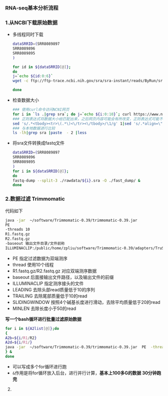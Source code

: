 ### RNA-seq基本分析流程



### 1.从NCBI下载原始数据

+ 多线程同时下载

  ```bash
  dataSRRID=(SRR8089897
  SRR8089896
  SRR8089895
  )
  
  for id in ${dataSRRID[@]};
  do 
  j=`echo ${id:0:6}`
  wget -c ftp://ftp-trace.ncbi.nih.gov/sra/sra-instant/reads/ByRun/sra/SRR/${j}/${id}/${id}.sra &
  
  done 
  
  ```

+ 检查数据大小

  ```bash
  ### 使用curl命令访问NCNI网页
  for i in `ls .|grep sra`; do j=`echo ${i:0:10}`; curl https://www.ncbi.nlm.nih.gov/sra/${j}|grep -E "<tbody><tr>.*</tr></tbody>" >>1 ; done
  ### 正则表达式将数据大小给匹配出来，之后网页内容可能会有所改变，正则表达式可能不固定
  sed 's/.*<tbody><tr>\(.*\)<\/tr><\/tbody>/\1/g' 1|sed 's/.*align=\"right\">\(.*\)<\/td><td>.*/\1/g' >2
  ### 与本地数据进行比较
  ls -lh|grep sra |paste  - 2 |less
  ```

+ 将sra文件转换成fastq文件

  ```bash
  dataSRRID=(SRR8089897
  SRR8089896
  SRR8089895
  )
  for i in ${dataSRRID[@]};
  do
  fastq-dump --split-3 ./rawdata/${i}.sra -O ./fast_dump/ &
  done
  ```

  

### 2.数据过滤 Trimmomatic

代码如下

```bash
java -jar  ~/software/Trimmomatic-0.39/trimmomatic-0.39.jar 
PE 
-threads 10 
R1.fastq.gz
R2.fastq.gz 
-baseout 输出文件目录/文件前称
ILLUMINACLIP:/public/home/zpliu/software/Trimmomatic-0.39/adapters/TruSeq3-PE-2.fa:2:30:10  LEADING:10 TRAILING:10 SLIDINGWINDOW:4:20 MINLEN:50

```

+ PE 指定过滤数据为双端测序
+ thread 使用10个线程
+ R1.fastq.gz/R2.fastq.gz 对应双端测序数据
+ baseout  后面接输出文件路径，以及输出文件的前缀
+ ILLUMINACLIP 指定测序接头的文件
+ LEADING 去除头部read质量低于10的序列
+ TRAILING 去除尾部质量低于10的read
+  SLIDINGWINDOW 按照4个碱基长度进行滑动，去除平均质量低于20的read
+ MINLEN 去除长度小于50的read

**写一个bash循环进行批量过滤原始数据**

```bash
for i in ${A2list[@]};do
{
A2b=${i/R1/R2}
A2d=${i/R1/}
java -jar  ~/software/Trimmomatic-0.39/trimmomatic-0.39.jar  PE  -threads 10 ${c}/A2/${i} ${c}/A2/${A2b} -baseout ${c}/A2_Trimmomatic/${A2d}  ILLUMINACLIP:/public/home/zpliu/software/Trimmomatic-0.39/adapters/TruSeq3-PE-2.fa:2:30:10  LEADING:10 TRAILING:10 SLIDINGWINDOW:4:20 MINLEN:50
} &
done
```

+ 可以写成多个for循环进行跑
+ `&`作用是将for循环放入后台，进行并行计算，**基本上100多G的数据 30分钟跑完**



2. 